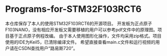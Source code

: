 # Programs-for-STM32F103RCT6
本仓库保存了本人的使用STM32F103RCT6的开源项目。
开发板为正点原子F103NANO，没有相应开发板又需要移植的用户可以参考pdf文件中的原理图。项目基于正点原子例程改编。
由于本人使用图形化操作，文件均采用zip格式。项目使用的IDE为Keil5，已清除编译文件。
希望直接查看main.c文件和运行视频的用户请在CSDN查找用户“路易斯720”。

